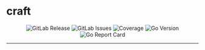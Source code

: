 # craft <!-- omit in toc -->

<p align="center">
  <img alt="GitLab Release" src="https://img.shields.io/gitlab/v/release/kilianpaquier%2Fcraft?gitlab_url=https%3A%2F%2Fgitlab.com&include_prereleases&sort=semver&style=for-the-badge">
  <img alt="GitLab Issues" src="https://img.shields.io/gitlab/issues/open/kilianpaquier%2Fcraft?gitlab_url=https%3A%2F%2Fgitlab.com&style=for-the-badge">
  <img alt="Coverage" src="https://img.shields.io/codecov/c/gitlab/kilianpaquier/craft/main?style=for-the-badge">
  <img alt="Go Version" src="https://img.shields.io/gitlab/go-mod/go-version/kilianpaquier/craft/main?style=for-the-badge&label=Go+Version">
  <img alt="Go Report Card" src="https://goreportcard.com/badge/gitlab.com/kilianpaquier/craft?style=for-the-badge">
</p>

---